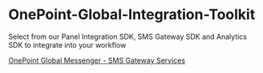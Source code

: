 # OnePoint-Global-Integration-Toolkit
Select from our Panel Integration SDK, SMS Gateway SDK and Analytics SDK to integrate into your workflow

[OnePoint Global Messenger - SMS Gateway Services](https://api.1pt.mobi/gateway)
